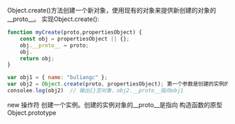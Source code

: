 Object.create()方法创建一个新对象，使用现有的对象来提供新创建的对象的__proto__。
实现Object.create():
```javascript
function myCreate(proto,propertiesObject) {
    const obj = propertiesObject || {};
    obj.__proto__ = proto;
    obj.
    return obj;
}
```
```javascript
var obj1 = { name: "buliangc" };
var obj2 = Object.create(proto, propertiesObject); 第一个参数是创建的实例的原型，第二个参数是附加的属性
consolee.log(obj2)  // 输出{}空对象，obj2.__proto__指向obj1
```
new 操作符 创建一个实例。创建的实例对象的__proto__是指向 构造函数的原型Object.prototype
